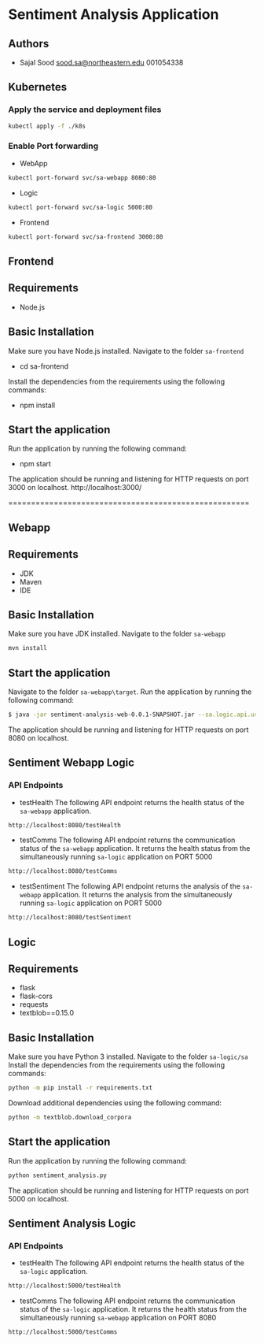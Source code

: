 # Sentiment Analysis Application

## Authors

-   Sajal Sood sood.sa@northeastern.edu 001054338

## Kubernetes

### Apply the service and deployment files

```sh
kubectl apply -f ./k8s
```

### Enable Port forwarding

- WebApp

```sh
kubectl port-forward svc/sa-webapp 8080:80
```

- Logic

```sh
kubectl port-forward svc/sa-logic 5000:80
```

- Frontend

```sh
kubectl port-forward svc/sa-frontend 3000:80
```

## Frontend

## Requirements

-   Node.js

## Basic Installation

Make sure you have Node.js installed. Navigate to the folder `sa-frontend`

-   cd sa-frontend

Install the dependencies from the requirements using the following commands:

-   npm install

## Start the application

Run the application by running the following command:

-   npm start

The application should be running and listening for HTTP requests on port 3000 on localhost.
http://localhost:3000/

=====================================================

## Webapp

## Requirements

-   JDK
-   Maven
-   IDE

## Basic Installation

Make sure you have JDK installed. Navigate to the folder `sa-webapp`

```bash
mvn install
```

## Start the application

Navigate to the folder `sa-webapp\target`. Run the application by running the following command:

```bash
$ java -jar sentiment-analysis-web-0.0.1-SNAPSHOT.jar --sa.logic.api.url=http://localhost:5000
```

The application should be running and listening for HTTP requests on port 8080 on localhost.

## Sentiment Webapp Logic

### API Endpoints

-   testHealth
    The following API endpoint returns the health status of the `sa-webapp` application.

```bash
http://localhost:8080/testHealth
```

-   testComms
    The following API endpoint returns the communication status of the `sa-webapp` application. It returns the health status from the simultaneously running `sa-logic` application on PORT 5000

```bash
http://localhost:8080/testComms
```

-   testSentiment
    The following API endpoint returns the analysis of the `sa-webapp` application. It returns the analysis from the simultaneously running `sa-logic` application on PORT 5000

```bash
http://localhost:8080/testSentiment
```

## Logic

## Requirements

-   flask
-   flask-cors
-   requests
-   textblob==0.15.0

## Basic Installation

Make sure you have Python 3 installed. Navigate to the folder `sa-logic/sa` Install the dependencies from the requirements using the following commands:

```bash
python -m pip install -r requirements.txt
```

Download additional dependencies using the following command:

```bash
python -m textblob.download_corpora
```

## Start the application

Run the application by running the following command:

```bash
python sentiment_analysis.py
```

The application should be running and listening for HTTP requests on port 5000 on localhost.

## Sentiment Analysis Logic

### API Endpoints

-   testHealth
    The following API endpoint returns the health status of the `sa-logic` application.

```bash
http://localhost:5000/testHealth
```

-   testComms
    The following API endpoint returns the communication status of the `sa-logic` application. It returns the health status from the simultaneously running `sa-webapp` application on PORT 8080

```bash
http://localhost:5000/testComms
```
